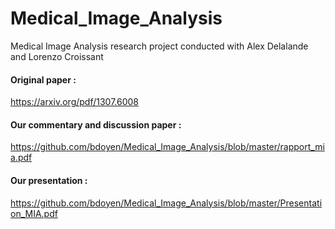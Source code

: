 # Medical_Image_Analysis
Medical Image Analysis research project conducted with Alex Delalande and Lorenzo Croissant

#### Original paper : 
https://arxiv.org/pdf/1307.6008
#### Our commentary and discussion paper : 
https://github.com/bdoyen/Medical_Image_Analysis/blob/master/rapport_mia.pdf
#### Our presentation : 
https://github.com/bdoyen/Medical_Image_Analysis/blob/master/Presentation_MIA.pdf
